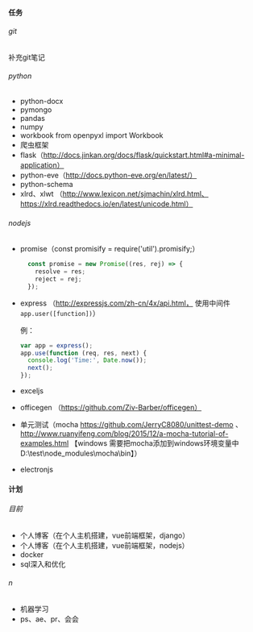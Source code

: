 #### 任务

###### git

补充git笔记

###### python

- python-docx
- pymongo
- pandas
- numpy
- workbook   from openpyxl import Workbook
- 爬虫框架
- flask（http://docs.jinkan.org/docs/flask/quickstart.html#a-minimal-application）
- python-eve（http://docs.python-eve.org/en/latest/）
- python-schema
- xlrd、xlwt （http://www.lexicon.net/sjmachin/xlrd.html、https://xlrd.readthedocs.io/en/latest/unicode.html）

###### nodejs

- promise（const promisify = require('util').promisify;）

  ```JavaScript
    const promise = new Promise((res, rej) => {
      resolve = res;
      reject = rej;
    });
  ```

- express （http://expressjs.com/zh-cn/4x/api.html， 使用中间件`app.user([function])`）

  例：

  ```JavaScript
  var app = express();
  app.use(function (req, res, next) {
    console.log('Time:', Date.now());
    next();
  });
  ```

- exceljs

- officegen （https://github.com/Ziv-Barber/officegen）

- 单元测试（mocha  https://github.com/JerryC8080/unittest-demo 、http://www.ruanyifeng.com/blog/2015/12/a-mocha-tutorial-of-examples.html 【windows 需要把mocha添加到windows环境变量中D:\test\node_modules\mocha\bin】）

- electronjs

#### 计划

###### 目前

- 个人博客（在个人主机搭建，vue前端框架，django）
- 个人博客（在个人主机搭建，vue前端框架，nodejs）
- docker
- sql深入和优化

###### n

- 机器学习
- ps、ae、pr、会会



